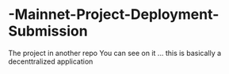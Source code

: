 # -Mainnet-Project-Deployment-Submission
The project in another repo
You can see on it
...
this is basically a decenttralized application